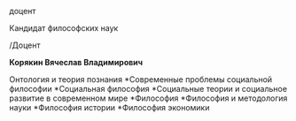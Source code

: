 доцент

Кандидат философских наук

/Доцент

**Корякин Вячеслав Владимирович**

Онтология и теория познания
	*Современные проблемы социальной философии
	*Социальная философия
	*Социальные теории и социальное развитие в современном мире
	*Философия
	*Философия и методология науки
	*Философия истории
	*Философия экономики